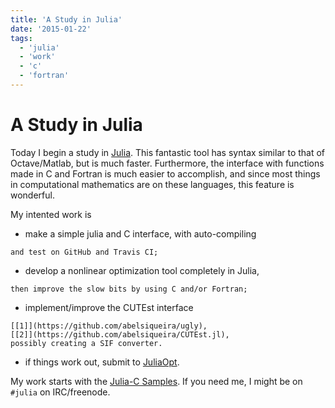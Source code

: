 ```yaml
---
title: 'A Study in Julia'
date: '2015-01-22'
tags:
  - 'julia'
  - 'work'
  - 'c'
  - 'fortran'
---
```


# A Study in Julia

Today I begin a study in [Julia](http://julialang.org/).
This fantastic tool has syntax similar to that of Octave/Matlab,
but is much faster. Furthermore, the interface with functions
made in C and Fortran is much easier to accomplish, and since
most things in computational mathematics are on these languages,
this feature is wonderful.

My intented work is

- make a simple julia and C interface, with auto-compiling

```
and test on GitHub and Travis CI;
```

- develop a nonlinear optimization tool completely in Julia,

```
then improve the slow bits by using C and/or Fortran;
```

- implement/improve the CUTEst interface

```
[[1]](https://github.com/abelsiqueira/ugly),
[[2]](https://github.com/abelsiqueira/CUTEst.jl),
possibly creating a SIF converter.
```

- if things work out, submit to [JuliaOpt](http://www.juliaopt.org/).

My work starts with the [Julia-C
Samples](https://github.com/abelsiqueira/julia-c-sample.git).
If you need me, I might be on `#julia` on IRC/freenode.
